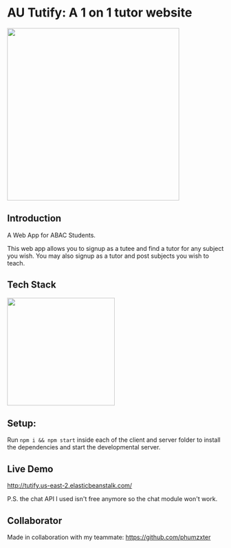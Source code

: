 # AU Tutify: A 1 on 1 tutor website

<img src="https://i.imgur.com/0TTsKrF.png" height="400"/>

## Introduction

A Web App for ABAC Students.

This web app allows you to signup as a tutee and find a tutor for any subject you wish.
You may also signup as a tutor and post subjects you wish to teach.

## Tech Stack
<img src="https://i.imgur.com/Qn9k6H1.png" height="250"/>

## Setup:

Run `npm i && npm start` inside each of the client and server folder to install the dependencies and start the developmental server.

## Live Demo

http://tutify.us-east-2.elasticbeanstalk.com/

P.S. the chat API I used isn't free anymore so the chat module won't work.

## Collaborator

Made in collaboration with my teammate: https://github.com/phumzxter
